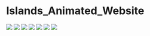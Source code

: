 # Islands_Animated_Website

![](https://pbs.twimg.com/media/FerdtV4WYAAQZou?format=png&name=large)
![](https://pbs.twimg.com/media/Feoac6pakAEgTEK?format=jpg&name=large)
![](https://pbs.twimg.com/media/FendoTbacAAeJsQ?format=jpg&name=large)
![](https://pbs.twimg.com/media/Fendm21aEAEH3Kf?format=jpg&name=large)
![](https://pbs.twimg.com/media/FeneBLyX0AMKr_E?format=jpg&name=large)
![](https://pbs.twimg.com/media/Fejc0uTXEAAlflU?format=jpg&name=large)
![](https://pbs.twimg.com/media/Fei5XHEWQAAjQpK?format=jpg&name=large)
